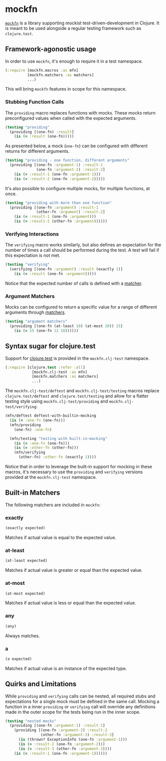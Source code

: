 # mockfn

[`mockfn`](https://github.com/pmatiello/mockfn) is a library supporting mockist
test-driven-development in Clojure. It is meant to be used alongside a regular
testing framework such as `clojure.test`.

## Framework-agonostic usage

In order to use `mockfn`, it's enough to require it in a test namespace.

```clj
(:require [mockfn.macros :as mfn]
          [mockfn.matchers :as matchers]
          ...)
```

This will bring `mockfn` features in scope for this namespace.

### Stubbing Function Calls

The `providing` macro replaces functions with mocks. These mocks return
preconfigured values when called with the expected arguments.

```clj
(testing "providing"
  (providing [(one-fn) :result]
    (is (= :result (one-fn)))))
```

As presented below, a mock (`one-fn`) can be configured with different returns
for different arguments.

```clj
(testing "providing - one function, different arguments"
  (providing [(one-fn :argument-1) :result-1
              (one-fn :argument-2) :result-2]
    (is (= :result-1 (one-fn :argument-1)))
    (is (= :result-2 (one-fn :argument-2)))))
```

It's also possible to configure multiple mocks, for multiple functions, at
once.

```clj
(testing "providing with more than one function"
  (providing [(one-fn :argument) :result-1
              (other-fn :argument) :result-2]
    (is (= :result-1 (one-fn :argument)))
    (is (= :result-2 (other-fn :argument))))))
```

### Verifying Interactions

The `verifying` macro works similarly, but also defines an expectation for the
number of times a call should be performed during the test. A test will fail if
this expectation is not met.

```clj
(testing "verifying"
  (verifying [(one-fn :argument) :result (exactly 1)]
    (is (= :result (one-fn :argument)))))
```

Notice that the expected number of calls is defined with a
[matcher](#built-in-matchers).

### Argument Matchers

Mocks can be configured to return a specific value for a range of different
arguments through [matchers](#built-in-matchers).

```clj
(testing "argument matchers"
  (providing [(one-fn (at-least 10) (at-most 20)) 15]
    (is (= 15 (one-fn 12 18))))))
```

## Syntax sugar for clojure.test

Support for [clojure.test](https://clojure.github.io/clojure/clojure.test-api.html)
is provided in the `mockfn.clj-test` namespace.

```clj
(:require [clojure.test :refer :all]
            [mockfn.clj-test :as mfn]
            [mockfn.matchers :as matchers]
            ...)
```

The `mockfn.clj-test/deftest` and `mockfn.clj-test/testing` macros replace
`clojure.test/deftest` and `clojure.test/testing` and allow for a flatter
testing style using `mockfn.clj-test/providing` and
`mockfn.clj-test/verifying`:

```clj
(mfn/deftest deftest-with-builtin-mocking
  (is (= :one-fn (one-fn)))
  (mfn/providing
    (one-fn) :one-fn)

  (mfn/testing "testing with built-in-mocking"
    (is (= :one-fn (one-fn)))
    (is (= :other-fn (other-fn)))
    (mfn/verifying
      (other-fn) :other-fn (exactly 1))))
```

Notice that in order to leverage the built-in support for mocking in these
macros, it's necessary to use the `providing` and `verifying` versions provided
at the `mockfn.clj-test` namespace.

## Built-in Matchers

The following matchers are included in `mockfn`:

### exactly

```clj
(exactly expected)
```

Matches if actual value is equal to the expected value.

### at-least

```clj
(at-least expected)
```

Matches if actual value is greater or equal than the expected value.

### at-most

```clj
(at-most expected)
```

Matches if actual value is less or equal than the expected value.

### any

```clj
(any)
```

Always matches.


### a

```clj
(a expected)
```

Matches if actual value is an instance of the expected type.

## Quirks and Limitations

While `providing` and `verifying` calls can be nested, all required stubs and
expectations for a single mock must be defined in the same call. Mocking a
function in a inner `providing` or `verifying` call will override any
definitions made in the outer scope for the tests being run in the inner scope.

```clj
(testing "nested mocks"
  (providing [(one-fn :argument-1) :result-1]
    (providing [(one-fn :argument-2) :result-2
                (other-fn :argument-3) :result-3]
      (is (thrown? ExceptionInfo (one-fn :argument-1)))
      (is (= :result-2 (one-fn :argument-2)))
      (is (= :result-3 (other-fn :argument-3))))
    (is (= :result-1 (one-fn :argument-1))))))
```
